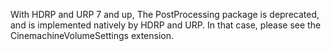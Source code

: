 With HDRP and URP 7 and up, The PostProcessing package is deprecated, and is implemented natively by HDRP and URP. In that case, please see the CinemachineVolumeSettings extension.
